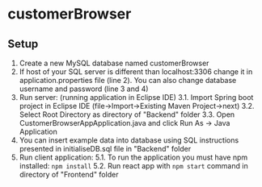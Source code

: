 # customerBrowser
## Setup
1. Create a new MySQL database named customerBrowser
2. If host of your SQL server is different than localhost:3306 change it in application.properties file (line 2). You can also change database username and password (line 3 and 4)
3. Run server: (running application in Eclipse IDE)
3.1. Import Spring boot project in Eclipse IDE (file->Import->Existing Maven Project->next)
3.2. Select Root Directory as directory of "Backend" folder
3.3. Open CustomerBrowserAppApplication.java and click Run As -> Java Application
4. You can insert example data into database using SQL instructions presented in initialiseDB.sql file in "Backend" folder
5. Run client application:
5.1. To run the application you must have npm installed: `npm install`
5.2. Run react app with `npm start` command in directory of "Frontend" folder 

